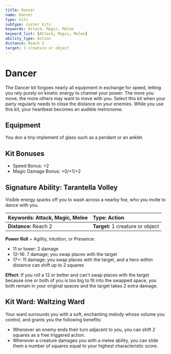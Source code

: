 ```yaml
---
title: Dancer
name: Dancer
type: kits
subtype: caster kits
keywords: Attack, Magic, Melee
keyword_list: [Attack, Magic, Melee]
ability_type: Action
distance: Reach 2
target: 1 creature or object
---
```


# Dancer

The Dancer kit forgoes nearly all equipment in exchange for speed, letting you rely purely on kinetic energy to channel your power. The more you move, the more others may want to move with you. Select this kit when your party regularly needs to close the distance on your enemies. While you use this kit, your heartbeat becomes an audible metronome.

## Equipment

You don a tiny implement of glass such as a pendant or an anklet.

## Kit Bonuses

- Speed Bonus: +2
- Magic Damage Bonus: +0/+1/+2

## Signature Ability: Tarantella Volley

Visible energy sparks off you to wash across a nearby foe, who you invite to dance with you.

| **Keywords:** Attack, Magic, Melee | **Type:** Action                 |
| :--------------------------------- | :------------------------------- |
| **Distance:** Reach 2              | **Target:** 1 creature or object |

**Power Roll** + Agility, Intuition, or Presence:

- 11 or lower: 2 damage
- 12–16: 7 damage; you swap places with the target
- 17+: 11 damage; you swap places with the target, and a hero within distance can shift up to 2 squares

**Effect**: If you roll a 12 or better and can't swap places with the target because one or both of you is too big to fit into the swapped space, you both remain in your original spaces and the target takes 2 extra damage.

## Kit Ward: Waltzing Ward

Your ward surrounds you with a soft, enchanting melody whose volume you control, and grants you the following benefits:

- Whenever an enemy ends their turn adjacent to you, you can shift 2 squares as a free triggered action.
- Whenever a creature damages you with a melee ability, you can slide them a number of squares equal to your highest characteristic score.
